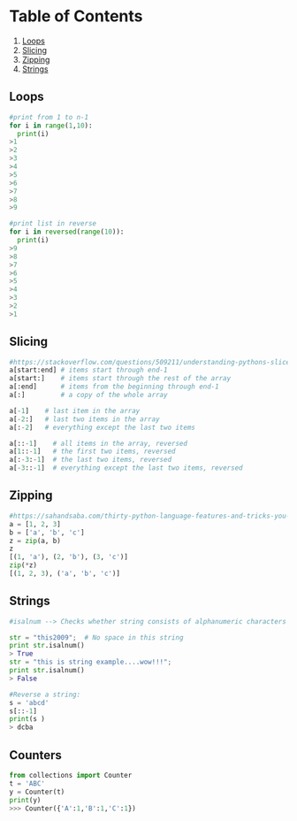 # Table of Contents
1. [Loops](#loops)
2. [Slicing](#slicing)
3. [Zipping](#zipping)
4. [Strings](#strings)



## Loops


```python
#print from 1 to n-1
for i in range(1,10):
  print(i)
>1
>2
>3
>4
>5
>6
>7
>8
>9

#print list in reverse
for i in reversed(range(10)):
  print(i)
>9
>8
>7
>6
>5
>4
>3
>2
>1
```


## Slicing

```python
#https://stackoverflow.com/questions/509211/understanding-pythons-slice-notation
a[start:end] # items start through end-1
a[start:]    # items start through the rest of the array
a[:end]      # items from the beginning through end-1
a[:]         # a copy of the whole array

a[-1]    # last item in the array
a[-2:]   # last two items in the array
a[:-2]   # everything except the last two items

a[::-1]    # all items in the array, reversed
a[1::-1]   # the first two items, reversed
a[:-3:-1]  # the last two items, reversed
a[-3::-1]  # everything except the last two items, reversed
```

## Zipping

```python
#https://sahandsaba.com/thirty-python-language-features-and-tricks-you-may-not-know.html
a = [1, 2, 3]
b = ['a', 'b', 'c']
z = zip(a, b)
z
[(1, 'a'), (2, 'b'), (3, 'c')]
zip(*z)
[(1, 2, 3), ('a', 'b', 'c')]
```


## Strings
```python
#isalnum --> Checks whether string consists of alphanumeric characters

str = "this2009";  # No space in this string
print str.isalnum()
> True
str = "this is string example....wow!!!";
print str.isalnum()
> False

#Reverse a string:
s = 'abcd'
s[::-1]
print(s )
> dcba
```


## Counters
```python
from collections import Counter
t = 'ABC'
y = Counter(t)
print(y)
>>> Counter({'A':1,'B':1,'C':1})
```

